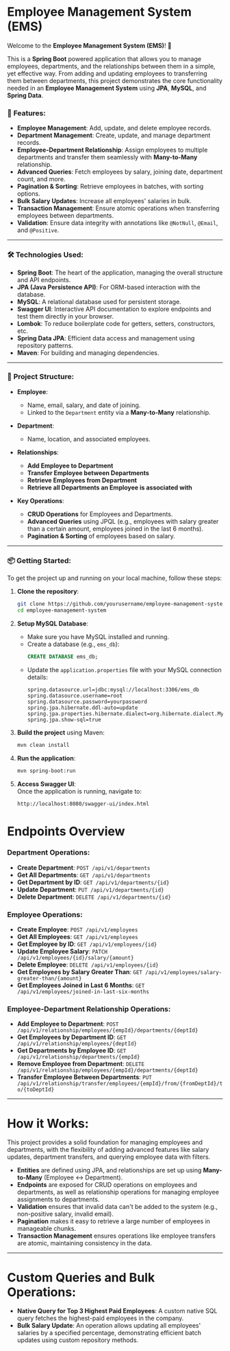 # Employee Management System (EMS)

Welcome to the **Employee Management System (EMS)**! 🎉

This is a **Spring Boot** powered application that allows you to manage employees, departments, and the relationships between them in a simple, yet effective way. From adding and updating employees to transferring them between departments, this project demonstrates the core functionality needed in an **Employee Management System** using **JPA**, **MySQL**, and **Spring Data**.

### 🚀 **Features**:

- **Employee Management**: Add, update, and delete employee records.
- **Department Management**: Create, update, and manage department records.
- **Employee-Department Relationship**: Assign employees to multiple departments and transfer them seamlessly with **Many-to-Many** relationship.
- **Advanced Queries**: Fetch employees by salary, joining date, department count, and more.
- **Pagination & Sorting**: Retrieve employees in batches, with sorting options.
- **Bulk Salary Updates**: Increase all employees' salaries in bulk.
- **Transaction Management**: Ensure atomic operations when transferring employees between departments.
- **Validation**: Ensure data integrity with annotations like `@NotNull`, `@Email`, and `@Positive`.

---

### 🛠️ **Technologies Used**:

- **Spring Boot**: The heart of the application, managing the overall structure and API endpoints.
- **JPA (Java Persistence API)**: For ORM-based interaction with the database.
- **MySQL**: A relational database used for persistent storage.
- **Swagger UI**: Interactive API documentation to explore endpoints and test them directly in your browser.
- **Lombok**: To reduce boilerplate code for getters, setters, constructors, etc.
- **Spring Data JPA**: Efficient data access and management using repository patterns.
- **Maven**: For building and managing dependencies.

---

### 🎯 **Project Structure**:

- **Employee**: 
  - Name, email, salary, and date of joining.
  - Linked to the `Department` entity via a **Many-to-Many** relationship.
  
- **Department**: 
  - Name, location, and associated employees.
  
- **Relationships**: 
  - **Add Employee to Department**
  - **Transfer Employee between Departments**
  - **Retrieve Employees from Department**
  - **Retrieve all Departments an Employee is associated with**
  
- **Key Operations**:
  - **CRUD Operations** for Employees and Departments.
  - **Advanced Queries** using JPQL (e.g., employees with salary greater than a certain amount, employees joined in the last 6 months).
  - **Pagination & Sorting** of employees based on salary.

---

### 📦 **Getting Started**:

To get the project up and running on your local machine, follow these steps:

1. **Clone the repository**:
    ```bash
    git clone https://github.com/yourusername/employee-management-system.git
    cd employee-management-system
    ```

2. **Setup MySQL Database**:
   - Make sure you have MySQL installed and running.
   - Create a database (e.g., `ems_db`):
     ```sql
     CREATE DATABASE ems_db;
     ```
   - Update the `application.properties` file with your MySQL connection details:
     ```properties
     spring.datasource.url=jdbc:mysql://localhost:3306/ems_db
     spring.datasource.username=root
     spring.datasource.password=yourpassword
     spring.jpa.hibernate.ddl-auto=update
     spring.jpa.properties.hibernate.dialect=org.hibernate.dialect.MySQL8Dialect
     spring.jpa.show-sql=true
     ```

3. **Build the project** using Maven:
    ```bash
    mvn clean install
    ```

4. **Run the application**:
    ```bash
    mvn spring-boot:run
    ```

5. **Access Swagger UI**:  
   Once the application is running, navigate to:
   ```bash
   http://localhost:8080/swagger-ui/index.html
# Endpoints Overview

### **Department Operations**:
- **Create Department**: `POST /api/v1/departments`
- **Get All Departments**: `GET /api/v1/departments`
- **Get Department by ID**: `GET /api/v1/departments/{id}`
- **Update Department**: `PUT /api/v1/departments/{id}`
- **Delete Department**: `DELETE /api/v1/departments/{id}`

### **Employee Operations**:
- **Create Employee**: `POST /api/v1/employees`
- **Get All Employees**: `GET /api/v1/employees`
- **Get Employee by ID**: `GET /api/v1/employees/{id}`
- **Update Employee Salary**: `PATCH /api/v1/employees/{id}/salary/{amount}`
- **Delete Employee**: `DELETE /api/v1/employees/{id}`
- **Get Employees by Salary Greater Than**: `GET /api/v1/employees/salary-greater-than/{amount}`
- **Get Employees Joined in Last 6 Months**: `GET /api/v1/employees/joined-in-last-six-months`

### **Employee-Department Relationship Operations**:
- **Add Employee to Department**: `POST /api/v1/relationship/employees/{empId}/departments/{deptId}`
- **Get Employees by Department ID**: `GET /api/v1/relationship/employees/{deptId}`
- **Get Departments by Employee ID**: `GET /api/v1/relationship/departments/{empId}`
- **Remove Employee from Department**: `DELETE /api/v1/relationship/employees/{empId}/departments/{deptId}`
- **Transfer Employee Between Departments**: `PUT /api/v1/relationship/transfer/employees/{empId}/from/{fromDeptId}/to/{toDeptId}`

---

# How it Works:

This project provides a solid foundation for managing employees and departments, with the flexibility of adding advanced features like salary updates, department transfers, and querying employee data with filters.

- **Entities** are defined using JPA, and relationships are set up using **Many-to-Many** (Employee ↔ Department).
- **Endpoints** are exposed for CRUD operations on employees and departments, as well as relationship operations for managing employee assignments to departments.
- **Validation** ensures that invalid data can't be added to the system (e.g., non-positive salary, invalid email).
- **Pagination** makes it easy to retrieve a large number of employees in manageable chunks.
- **Transaction Management** ensures operations like employee transfers are atomic, maintaining consistency in the data.

---

# Custom Queries and Bulk Operations:

- **Native Query for Top 3 Highest Paid Employees**: A custom native SQL query fetches the highest-paid employees in the company.
- **Bulk Salary Update**: An operation allows updating all employees' salaries by a specified percentage, demonstrating efficient batch updates using custom repository methods.
